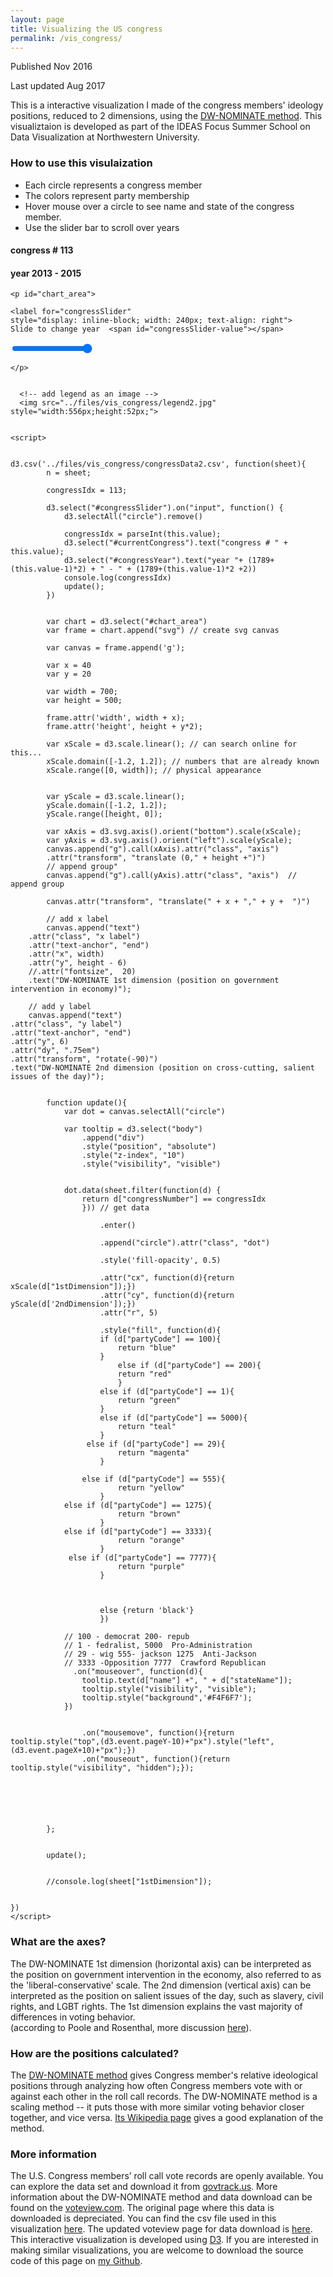 ```yaml
---
layout: page
title: Visualizing the US congress
permalink: /vis_congress/
---
```


<!--
# Visualizing the US congress
-->
Published Nov 2016

Last updated Aug 2017

This is a interactive visualization I made of the congress members' ideology positions, reduced to 2 dimensions, using the [DW-NOMINATE method](https://en.wikipedia.org/wiki/NOMINATE_(scaling_method)). This visualiztaion is developed as part of the IDEAS Focus Summer School on Data Visualization at Northwestern University.

### How to use this visulaization
* Each circle represents a congress member
* The colors represent party membership
* Hover mouse over a circle to see name and state of the congress member. 
* Use the slider bar to scroll over years


<html>
  <head>
    <meta charset="utf-8">
    <title>
        Visualizing the US congress </title>
    <link rel="stylesheet" type="text/css" href="../files/vis_congress/style.css" />
    <script src="https://d3js.org/d3.v3.min.js"></script>
  </head>
  <body>
      

<h4 id = "currentCongress"> congress # 113 </h4>
<h4 id = "congressYear"> year 2013 - 2015</h4>

    <p id="chart_area">
    
    <label for="congressSlider" 
    style="display: inline-block; width: 240px; text-align: right">
    Slide to change year  <span id="congressSlider-value"></span>
  </label>
    <input type = "range" id = "congressSlider" min = "1" max = "113" value= "113">
 
    </p>

      
      <!-- add legend as an image -->
      <img src="../files/vis_congress/legend2.jpg" style="width:556px;height:52px;">

      
    <script>
        
        
    d3.csv('../files/vis_congress/congressData2.csv', function(sheet){
            n = sheet;
        
            congressIdx = 113;

            d3.select("#congressSlider").on("input", function() {
                d3.selectAll("circle").remove()

                congressIdx = parseInt(this.value);
                d3.select("#currentCongress").text("congress # " + this.value);
                d3.select("#congressYear").text("year "+ (1789+(this.value-1)*2) + " - " + (1789+(this.value-1)*2 +2))
                console.log(congressIdx)
                update();
            })  
        
        
            var chart = d3.select("#chart_area")
            var frame = chart.append("svg") // create svg canvas
            
            var canvas = frame.append('g');
            
            var x = 40
            var y = 20
            
            var width = 700;
            var height = 500;
            
            frame.attr('width', width + x); 
            frame.attr('height', height + y*2);
            
            var xScale = d3.scale.linear(); // can search online for this...
            xScale.domain([-1.2, 1.2]); // numbers that are already known
            xScale.range([0, width]); // physical appearance
            
            
            var yScale = d3.scale.linear();
            yScale.domain([-1.2, 1.2]);
            yScale.range([height, 0]);
                  
            var xAxis = d3.svg.axis().orient("bottom").scale(xScale);
            var yAxis = d3.svg.axis().orient("left").scale(yScale);                  
            canvas.append("g").call(xAxis).attr("class", "axis")
            .attr("transform", "translate (0," + height +")")
            // append group"
            canvas.append("g").call(yAxis).attr("class", "axis")  // append group                  
                  
            canvas.attr("transform", "translate(" + x + "," + y +  ")")
            
            // add x label
            canvas.append("text")
        .attr("class", "x label")
        .attr("text-anchor", "end")
        .attr("x", width)
        .attr("y", height - 6)
        //.attr("fontsize",  20)
        .text("DW-NOMINATE 1st dimension (position on government intervention in economy)");
    
        // add y label
        canvas.append("text")
    .attr("class", "y label")
    .attr("text-anchor", "end")
    .attr("y", 6)
    .attr("dy", ".75em")
    .attr("transform", "rotate(-90)")
    .text("DW-NOMINATE 2nd dimension (position on cross-cutting, salient issues of the day)");
            

            function update(){
                var dot = canvas.selectAll("circle")

                var tooltip = d3.select("body")
                    .append("div")
                    .style("position", "absolute")
                    .style("z-index", "10")
                    .style("visibility", "visible")
                
                
                dot.data(sheet.filter(function(d) {
                    return d["congressNumber"] == congressIdx 
                    })) // get data
             
                        .enter()
                
                        .append("circle").attr("class", "dot")
            
                        .style('fill-opacity', 0.5)
                
                        .attr("cx", function(d){return xScale(d["1stDimension"]);})
                        .attr("cy", function(d){return yScale(d['2ndDimension']);})
                        .attr("r", 5)   
                       
                        .style("fill", function(d){
                        if (d["partyCode"] == 100){
                            return "blue"
                        }
                            else if (d["partyCode"] == 200){
                            return "red"
                            }
                        else if (d["partyCode"] == 1){
                            return "green"
                        }
                        else if (d["partyCode"] == 5000){
                            return "teal"
                        }
                     else if (d["partyCode"] == 29){
                            return "magenta"
                        }
                    
                    else if (d["partyCode"] == 555){
                            return "yellow"
                        }
                else if (d["partyCode"] == 1275){
                            return "brown"
                        }
                else if (d["partyCode"] == 3333){
                            return "orange"
                        }
                 else if (d["partyCode"] == 7777){
                            return "purple"
                        }    
                    
                    
                    
                        else {return 'black'}
                        }) 
                
                // 100 - democrat 200- repub
                // 1 - fedralist, 5000  Pro-Administration
                // 29 - wig 555- jackson 1275  Anti-Jackson
                // 3333 -Opposition 7777  Crawford Republican
                  .on("mouseover", function(d){ 
                    tooltip.text(d["name"] +", " + d["stateName"]);
                    tooltip.style("visibility", "visible");
                    tooltip.style("background",'#F4F6F7');
                })
                
                                    
                    .on("mousemove", function(){return tooltip.style("top",(d3.event.pageY-10)+"px").style("left",(d3.event.pageX+10)+"px");})
                    .on("mouseout", function(){return tooltip.style("visibility", "hidden");});
                
                
                
     
                
                
            };
                    
                    
            update();
            
                        
            //console.log(sheet["1stDimension"]);
        
            
    }) 
    </script>
  </body>
</html>

### What are the axes? 
The DW-NOMINATE 1st dimension (horizontal axis) can be interpreted as the position on government intervention in the economy, also referred to as the 'liberal-conservative' scale. The 2nd dimension (vertical axis) can be interpreted as the position on salient issues of the day, such as slavery, civil rights, and LGBT rights. The 1st dimension explains the vast majority of differences in voting behavior.   
(according to Poole and Rosenthal, more discussion [here](http://voteview.com/dwnomin.html)). 

### How are the positions calculated? 
The [DW-NOMINATE method](http://voteview.com/dwnomin.html) gives Congress member's relative ideological positions through analyzing how often Congress members vote with or against each other in the roll call records. The DW-NOMINATE method is a scaling method -- it puts those with more similar voting behavior closer together, and vice versa. [Its Wikipedia page](https://en.wikipedia.org/wiki/NOMINATE_(scaling_method)) gives a good explanation of the method. 

### More information
The U.S. Congress members’ roll call vote records are openly available. You can explore the data set and download it from [govtrack.us](https://www.govtrack.us/). More information about the DW-NOMINATE method and data download can be found on the [voteview.com](http://voteview.com/). The original page where this data is downloaded is depreciated. You can find the csv file used in this visualization [here](https://github.com/vc-yang/vc-yang.github.io/blob/master/files/vis_congress/congressData2.csv). The updated voteview page for data download is [here](https://voteview.com/data#). This interactive visualization is developed using [D3](https://d3js.org/). If you are interested in making similar visualizations, you are welcome to download the source code of this page on [my Github](https://github.com/vc-yang/vc-yang.github.io/tree/master/_pages/0301_vis_congress).

